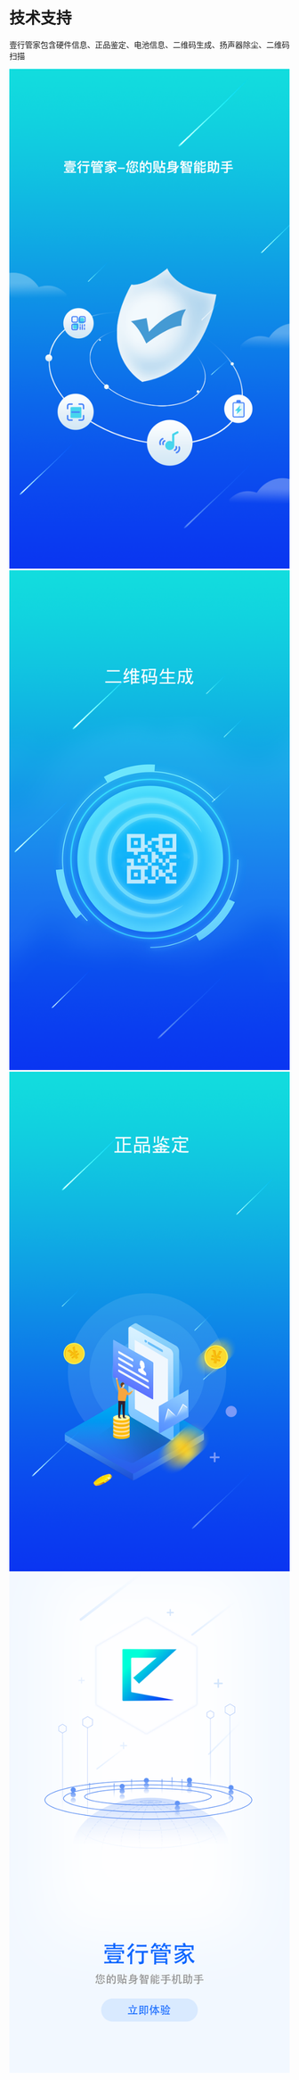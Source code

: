 
# 技术支持

壹行管家包含硬件信息、正品鉴定、电池信息、二维码生成、扬声器除尘、二维码扫描

![image](https://github.com/xianshijie/yixing/blob/master/%E5%9B%BE%E5%83%8F/image-3--1242X2208.png)
![image](https://github.com/xianshijie/yixing/blob/master/%E5%9B%BE%E5%83%8F/image-1--1242X2208.png)
![image](https://github.com/xianshijie/yixing/blob/master/%E5%9B%BE%E5%83%8F/image-2--1242X2208.png)
![image](https://github.com/xianshijie/yixing/blob/master/%E5%9B%BE%E5%83%8F/image1242X2208-1.png)

